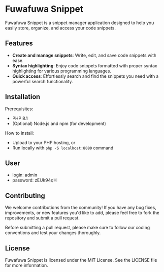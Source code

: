 # Fuwafuwa Snippet

Fuwafuwa Snippet is a snippet manager application designed to help you easily store, organize, and access your code snippets.

## Features
- **Create and manage snippets**: Write, edit, and save code snippets with ease.
- **Syntax highlighting**: Enjoy code snippets formatted with proper syntax highlighting for various programming languages.
- **Quick access**: Effortlessly search and find the snippets you need with a powerful search functionality.

## Installation

Prerequisites:
- PHP 8.1
- (Optional) Node.js and npm (for development)

How to install:
- Upload to your PHP hosting, or
- Run locally with `php -S localhost:8080` command

## User

- login: admin
- password: zEUk94qH

## Contributing
We welcome contributions from the community! If you have any bug fixes, improvements, or new features you'd like to add, please feel free to fork the repository and submit a pull request.

Before submitting a pull request, please make sure to follow our coding conventions and test your changes thoroughly.

## License
Fuwafuwa Snippet is licensed under the MIT License. See the LICENSE file for more information.